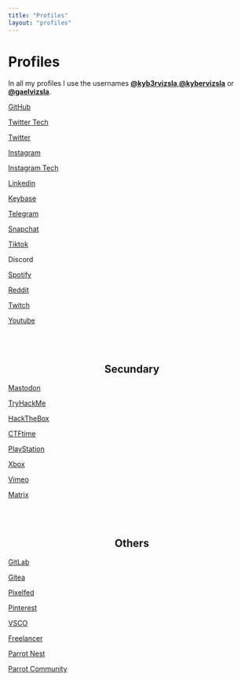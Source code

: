 ```yaml
---
title: "Profiles"
layout: "profiles"
---
```

# Profiles
In all my profiles I use the usernames **[@kyb3rvizsla](/profiles/kyb3rvizsla)**,**[@kybervizsla](/profiles/kybervizsla)** or **[@gaelvizsla](/profiles/gaelvizsla)**.

<!--HTML-->
<div class="container1">
    <a href="https://github.com/kyb3rvizsla" target="_blank"><div class="box">
        <i class="si si-github fa-2x"></i> <p>GitHub</p>
    </div></a>
    <a href="https://twitter.com/kyb3rvizsla" target="_blank"><div class="box">
        <i class="fab fa-twitter-square fa-2x"></i> <p>Twitter Tech</p>
    </div></a>
    <a href="https://twitter.com/gaelvizsla" target="_blank"><div class="box">
        <i class="si si-twitter fa-2x"></i> <p>Twitter</p>
    </div></a>
    <a href="https://instagram.com/gaelvizsla" target="_blank"><div class="box">
        <i class="si si-instagram fa-2x"></i> <p>Instagram</p>
    </div></a>
    <a href="https://instagram.com/kyb3rvizsla" target="_blank"><div class="box">
        <i class="fab fa-instagram-square fa-2x"></i> <p>Instagram Tech</p>
    </div></a>
    <a href="https://linkedin.com/in/kyb3rvizsla" target="_blank"><div class="box">
        <i class="si si-linkedin fa-2x"></i> <p>Linkedin</p>
    </div></a>
    <a href="https://keybase.io/kyb3rvizsla" target="_blank"><div class="box">
        <i class="si si-keybase fa-2x"></i> <p>Keybase</p>
    </div></a>
    <a href="https://t.me/kyb3rvizsla" target="_blank"><div class="box">
        <i class="si si-telegram fa-2x"></i> <p>Telegram</p>
    </div></a>
    <a href="https://snapchat.com/add/gaelvizsla" target="_blank"><div class="box">
        <i class="si si-snapchat fa-2x"></i> <p>Snapchat</p>
    </div></a>
</div>
<div class="container2">
    <a href="https://www.tiktok.com/@kyb3rvizsla" target="_blank"><div class="box">
        <i class="si si-tiktok fa-2x"></i> <p>Tiktok</p>
    </div></a>
    <script>function discord_alert(){alert("My Discord user is: kyb3rvizsla#9104");}</script><a onclick="discord_alert()" style="cursor: pointer;"><div class="box">
        <i class="si si-discord fa-2x"></i> <p>Discord</p>
    </div></a>
    <a href="https://open.spotify.com/user/3e7zcx4j0yv93iqbv78v4i6kq" target="_blank"><div class="box">
        <i class="si si-spotify fa-2x"></i> <p>Spotify</p>
    </div></a>
    <a href="https://reddit.com/u/kybervizsla" target="_blank"><div class="box">
        <i class="si si-reddit fa-2x"></i> <p>Reddit</p>
    </div></a>
    <a href="https://twitch.com/kyb3rvizsla" target="_blank"><div class="box">
        <i class="si si-twitch fa-2x"></i> <p>Twitch</p>
    </div></a>
    <a href="https://www.youtube.com/channel/UC3gvBSZDfgDaDLSWvWAJ5fQ" target="_blank"><div class="box">
        <i class="si si-youtube fa-2x"></i> <p>Youtube</p>
    </div></a>
</div>

<br><br>
<h2 style="text-align: center;">Secundary</h2>
<div class="container3">
    <a href="https://mastodon.social/@kyb3rvizsla" target="_blank"><div class="box">
        <i class="si si-mastodon fa-2x"></i> <p>Mastodon</p>
    </div></a>
    <a href="https://tryhackme.com/p/gaelvizslaa" target="_blank"><div class="box">
        <i class="si si-tryhackme fa-2x"></i> <p>TryHackMe</p>
    </div></a>
    <a href="https://app.hackthebox.eu/users/13569" target="_blank"><div class="box">
        <i class="si si-hackthebox fa-2x"></i> <p>HackTheBox</p>
    </div></a>
    <a href="https://ctftime.org/user/115253" target="_blank"><div class="box">
        <i class="fas fa-flag fa-2x"></i> <p>CTFtime</p>
    </div></a>
    <a href="https://psnprofiles.com/kyb3rvizsla" target="_blank"><div class="box">
        <i class="si si-playstation fa-2x"></i> <p>PlayStation</p>
    </div></a>
    <a href="https://www.xboxgamertag.com/search/kyb3rvizsla" target="_blank"><div class="box">
        <i class="si si-xbox fa-2x"></i> <p>Xbox</p>
    </div></a>
    <a href="https://vimeo.com/kyb3rvizsla" target="_blank"><div class="box">
        <i class="si si-vimeo fa-2x"></i> <p>Vimeo</p>
    </div></a>
    <a href="https://matrix.to/#/@kyb3rvizsla:matrix.org" target="_blank"><div class="box">
        <i class="si si-matrix fa-2x"></i> <p>Matrix</p>
    </div></a>
</div>

<br><br>
<h2 style="text-align: center;">Others</h2>
<div class="container4">
    <a href="https://gitlab.com/kyb3rvizsla" target="_blank"><div class="box">
        <i class="si si-gitlab fa-2x"></i> <p>GitLab</p>
    </div></a>
    <a href="https://gitea.com/kyb3rvizsla" target="_blank"><div class="box">
        <i class="si si-gitea fa-2x"></i> <p>Gitea</p>
    </div></a>
    <a href="https://pixelfed.social/kyb3rvizsla" target="_blank"><div class="box">
        <i class="si si-insomnia fa-2x"></i> <p>Pixelfed</p>
    </div></a>
    <a href="https://www.pinterest.com/kyb3rvizsla" target="_blank"><div class="box">
        <i class="si si-pinterest fa-2x"></i> <p>Pinterest</p>
    </div></a>
    <a href="https://vsco.co/kyb3rvizsla" target="_blank"><div class="box">
        <i class="si si-vsco fa-2x"></i> <p>VSCO</p>
    </div></a>
    <a href="https://www.freelancer.com/u/kyb3rvizsla" target="_blank"><div class="box">
        <i class="si si-freelancer fa-2x"></i> <p>Freelancer</p>
    </div></a>
    <a href="https://nest.parrotsec.org/kyb3rvizsla" target="_blank"><div class="box">
        <i class="si si-linux fa-2x"></i> <p>Parrot Nest</p>
    </div></a>
    <a href="https://community.parrotsec.org/u/kyb3rvizsla" target="_blank"><div class="box">
        <i class="si si-linux fa-2x"></i> <p>Parrot Community</p>
    </div></a>
</div>
